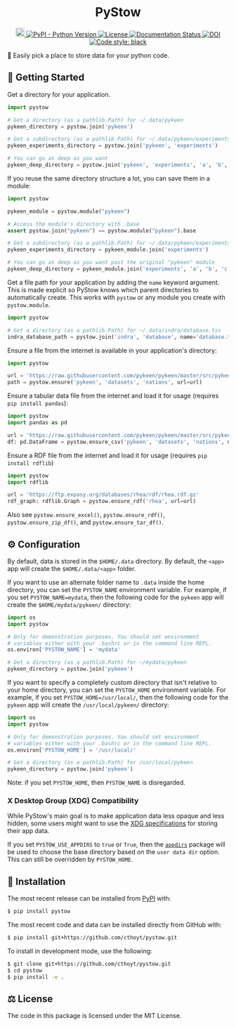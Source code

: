 <h1 align="center">
  PyStow
</h1>

<p align="center">
  <a href="https://github.com/cthoyt/pystow/actions">
    <img src="https://github.com/cthoyt/pystow/workflows/Tests/badge.svg" alt="Build status" height="20" />
  </a>

  <a href="https://pypi.org/project/pystow">
    <img alt="PyPI - Python Version" src="https://img.shields.io/pypi/pyversions/pystow">
  </a>

  <a href='https://opensource.org/licenses/MIT'>
    <img src='https://img.shields.io/badge/License-MIT-blue.svg' alt='License'/>
  </a>

  <a href='https://pystow.readthedocs.io/en/latest/?badge=latest'>
    <img src='https://readthedocs.org/projects/pystow/badge/?version=latest' alt='Documentation Status' />
  </a>

  <a href="https://zenodo.org/badge/latestdoi/318194121">
    <img src="https://zenodo.org/badge/318194121.svg" alt="DOI">
  </a>

  <a href="https://github.com/psf/black">
    <img src="https://img.shields.io/badge/code%20style-black-000000.svg" alt="Code style: black">
  </a>
</p>

👜 Easily pick a place to store data for your python code.

## 🚀 Getting Started

Get a directory for your application.

```python
import pystow

# Get a directory (as a pathlib.Path) for ~/.data/pykeen
pykeen_directory = pystow.join('pykeen')

# Get a subdirectory (as a pathlib.Path) for ~/.data/pykeen/experiments
pykeen_experiments_directory = pystow.join('pykeen', 'experiments')

# You can go as deep as you want
pykeen_deep_directory = pystow.join('pykeen', 'experiments', 'a', 'b', 'c')
```

If you reuse the same directory structure a lot, you can save them in a module:

```python
import pystow

pykeen_module = pystow.module("pykeen")

# Access the module's directory with .base
assert pystow.join("pykeen") == pystow.module("pykeen").base

# Get a subdirectory (as a pathlib.Path) for ~/.data/pykeen/experiments
pykeen_experiments_directory = pykeen_module.join('experiments')

# You can go as deep as you want past the original "pykeen" module
pykeen_deep_directory = pykeen_module.join('experiments', 'a', 'b', 'c')
```

Get a file path for your application by adding the `name` keyword argument. This is made explicit so PyStow knows which
parent directories to automatically create. This works with `pystow` or any module you create with `pystow.module`.

```python
import pystow

# Get a directory (as a pathlib.Path) for ~/.data/indra/database.tsv
indra_database_path = pystow.join('indra', 'database', name='database.tsv')
```

Ensure a file from the internet is available in your application's directory:

```python
import pystow

url = 'https://raw.githubusercontent.com/pykeen/pykeen/master/src/pykeen/datasets/nations/test.txt'
path = pystow.ensure('pykeen', 'datasets', 'nations', url=url)
```

Ensure a tabular data file from the internet and load it for usage (requires `pip install pandas`):

```python
import pystow
import pandas as pd

url = 'https://raw.githubusercontent.com/pykeen/pykeen/master/src/pykeen/datasets/nations/test.txt'
df: pd.DataFrame = pystow.ensure_csv('pykeen', 'datasets', 'nations', url=url)
```

Ensure a RDF file from the internet and load it for usage (requires `pip install rdflib`)

```python
import pystow
import rdflib

url = 'https://ftp.expasy.org/databases/rhea/rdf/rhea.rdf.gz'
rdf_graph: rdflib.Graph = pystow.ensure_rdf('rhea', url=url)
```

Also see `pystow.ensure_excel()`, `pystow.ensure_rdf()`, `pystow.ensure_zip_df()`, and `pystow.ensure_tar_df()`.

## ⚙️️ Configuration

By default, data is stored in the `$HOME/.data` directory. By default, the `<app>` app will create the
`$HOME/.data/<app>` folder.

If you want to use an alternate folder name to `.data` inside the home directory, you can set the `PYSTOW_NAME`
environment variable. For example, if you set `PYSTOW_NAME=mydata`, then the following code for the `pykeen` app will
create the `$HOME/mydata/pykeen/` directory:

```python
import os
import pystow

# Only for demonstration purposes. You should set environment
# variables either with your .bashrc or in the command line REPL.
os.environ['PYSTOW_NAME'] = 'mydata'

# Get a directory (as a pathlib.Path) for ~/mydata/pykeen
pykeen_directory = pystow.join('pykeen')
```

If you want to specify a completely custom directory that isn't relative to your home directory, you can set
the `PYSTOW_HOME` environment variable. For example, if you set `PYSTOW_HOME=/usr/local/`, then the following code for
the `pykeen` app will create the `/usr/local/pykeen/` directory:

```python
import os
import pystow

# Only for demonstration purposes. You should set environment
# variables either with your .bashrc or in the command line REPL.
os.environ['PYSTOW_HOME'] = '/usr/local/'

# Get a directory (as a pathlib.Path) for /usr/local/pykeen
pykeen_directory = pystow.join('pykeen')
```

Note: if you set `PYSTOW_HOME`, then `PYSTOW_NAME` is disregarded.

### X Desktop Group (XDG) Compatibility

While PyStow's main goal is to make application data less opaque and less
hidden, some users might want to use the
[XDG specifications](http://standards.freedesktop.org/basedir-spec/basedir-spec-latest.html)
for storing their app data.

If you set `PYSTOW_USE_APPDIRS` to `true` or `True`, then the
[`appdirs`](https://pypi.org/project/appdirs/) package will be used to choose
the base directory based on the `user data dir` option. This can still be
overridden by `PYSTOW_HOME`.

## 🚀 Installation

The most recent release can be installed from
[PyPI](https://pypi.org/project/pystow/) with:

```bash
$ pip install pystow
```

The most recent code and data can be installed directly from GitHub with:

```bash
$ pip install git+https://github.com/cthoyt/pystow.git
```

To install in development mode, use the following:

```bash
$ git clone git+https://github.com/cthoyt/pystow.git
$ cd pystow
$ pip install -e .
```

## ⚖️ License

The code in this package is licensed under the MIT License.
